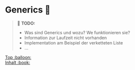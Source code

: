 # Generics :pushpin:

> :construction: **TODO:**  
> - Was sind Generics und wozu? We funktionieren sie?
> - Information zur Laufzeit nicht vorhanden
> - Implementation am Beispiel der verketteten Liste
> - ...



<!-- Dieses HTML-Snippet sollte am Ende jeder Seite stehen! -->
<div class="top-link">
    <a href="#" title="Zum Anfang scrollen!">Top :balloon:</a>
    <br/>
    <a href="https://dh-cologne.github.io/java-wegweiser" title="Zurück zur Übersicht!">Inhalt :book:</a>
</div>